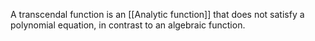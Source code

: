 A transcendal function is an [[Analytic function]] that does not satisfy a
polynomial equation, in contrast to an algebraic function.

